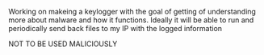 Working on makeing a keylogger with the goal of getting of understanding more about malware and how it functions. 
Ideally it will be able to run and periodically send back files to my IP with the logged information

NOT TO BE USED MALICIOUSLY

